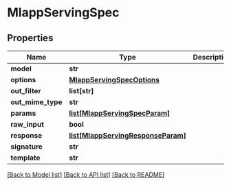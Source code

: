 # MlappServingSpec

## Properties
Name | Type | Description | Notes
------------ | ------------- | ------------- | -------------
**model** | **str** |  | [optional] 
**options** | [**MlappServingSpecOptions**](MlappServingSpecOptions.md) |  | [optional] 
**out_filter** | **list[str]** |  | [optional] 
**out_mime_type** | **str** |  | [optional] 
**params** | [**list[MlappServingSpecParam]**](MlappServingSpecParam.md) |  | [optional] 
**raw_input** | **bool** |  | [optional] 
**response** | [**list[MlappServingResponseParam]**](MlappServingResponseParam.md) |  | [optional] 
**signature** | **str** |  | [optional] 
**template** | **str** |  | [optional] 

[[Back to Model list]](../README.md#documentation-for-models) [[Back to API list]](../README.md#documentation-for-api-endpoints) [[Back to README]](../README.md)


